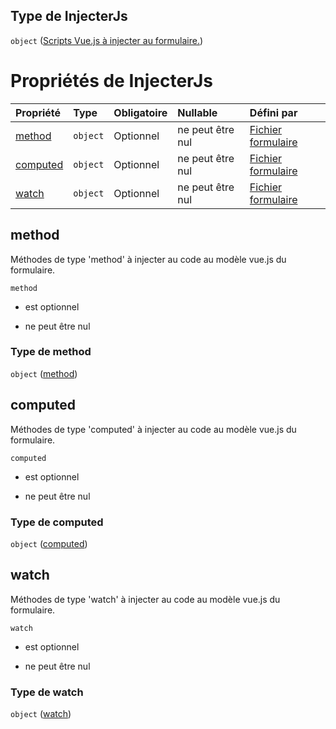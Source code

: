 ## Type de InjecterJs

`object` ([Scripts Vue.js à injecter au formulaire.](frw-definitions-scripts-vuejs-à-injecter-au-formulaire.md))

# Propriétés de InjecterJs

| Propriété             | Type     | Obligatoire | Nullable         | Défini par                                                                                                      |
| :-------------------- | :------- | :---------- | :--------------- | :-------------------------------------------------------------------------------------------------------------- |
| [method](#method)     | `object` | Optionnel   | ne peut être nul | [Fichier formulaire](frw-definitions-nomfonction.md "schemas/form#/definitions/InjecterJs/properties/method")   |
| [computed](#computed) | `object` | Optionnel   | ne peut être nul | [Fichier formulaire](frw-definitions-nomfonction.md "schemas/form#/definitions/InjecterJs/properties/computed") |
| [watch](#watch)       | `object` | Optionnel   | ne peut être nul | [Fichier formulaire](frw-definitions-nomfonction.md "schemas/form#/definitions/InjecterJs/properties/watch")    |

## method

Méthodes de type 'method' à injecter au code au modèle vue.js du formulaire.

`method`

*   est optionnel

*   ne peut être nul

### Type de method

`object` ([method](frw-definitions-nomfonction.md))

## computed

Méthodes de type 'computed' à injecter au code au modèle vue.js du formulaire.

`computed`

*   est optionnel

*   ne peut être nul

### Type de computed

`object` ([computed](frw-definitions-nomfonction.md))

## watch

Méthodes de type 'watch' à injecter au code au modèle vue.js du formulaire.

`watch`

*   est optionnel

*   ne peut être nul

### Type de watch

`object` ([watch](frw-definitions-nomfonction.md))
